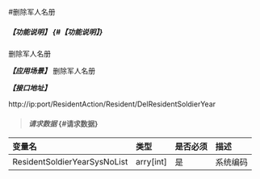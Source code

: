 #删除军人名册

##### _【功能说明】_ {#【功能说明】}
删除军人名册

_**【应用场景】**_
删除军人名册

_**【接口地址】**_

http://ip:port/ResidentAction/Resident/DelResidentSoldierYear

> #### _请求数据_ {#请求数据}

| 变量名 | 类型 | 是否必须 | 描述 |
| :--- | :--- | :--- | :--- |
| ResidentSoldierYearSysNoList |arry[int] | 是 | 系统编码 |





